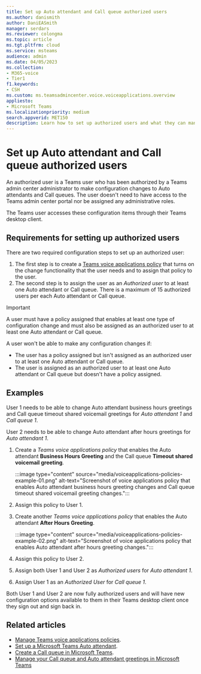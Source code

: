 ```yaml
---
title: Set up Auto attendant and Call queue authorized users
ms.author: danismith
author: DaniEASmith
manager: serdars
ms.reviewer: colongma
ms.topic: article
ms.tgt.pltfrm: cloud
ms.service: msteams
audience: admin
ms.date: 04/05/2023
ms.collection: 
- M365-voice
- Tier1
f1.keywords:
- CSH
ms.custom: ms.teamsadmincenter.voice.voiceapplications.overview
appliesto: 
- Microsoft Teams
ms.localizationpriority: medium
search.appverid: MET150
description: Learn how to set up authorized users and what they can manage for Auto attendants and Call queues.
---
```


# Set up Auto attendant and Call queue authorized users

An authorized user is a Teams user who has been authorized by a Teams admin center administrator to make configuration changes to Auto attendants and Call queues. The user doesn't need to have access to the Teams admin center portal nor be assigned any administrative roles.

The Teams user accesses these configuration items through their Teams desktop client.

## Requirements for setting up authorized users

There are two required configuration steps to set up an authorized user:

1. The first step is to create a [Teams voice applications policy](manage-voice-applications-policies.md) that turns on the change functionality that the user needs and to assign that policy to the user.
1. The second step is to assign the user as an *Authorized user* to at least one Auto attendant or Call queue. There is a maximum of 15 authorized users per each Auto attendant or Call queue.

> [!IMPORTANT]
> A user must have a policy assigned that enables at least one type of configuration change and must also be assigned as an authorized user to at least one Auto attendant or Call queue.
>
> A user won't be able to make any configuration changes if:
>
> - The user has a policy assigned but isn't assigned as an authorized user to at least one Auto attendant or Call queue.
> - The user is assigned as an authorized user to at least one Auto attendant or Call queue but doesn't have a policy assigned.

## Examples

User 1 needs to be able to change Auto attendant business hours greetings and Call queue timeout shared voicemail greetings for *Auto attendant 1* and *Call queue 1*.

User 2 needs to be able to change Auto attendant after hours greetings for *Auto attendant 1*.

1. Create a *Teams voice applications policy* that enables the Auto attendant **Business Hours Greeting** and the Call queue **Timeout shared voicemail greeting**.

    :::image type="content" source="media/voiceapplications-policies-example-01.png" alt-text="Screenshot of voice applications policy that enables Auto attendant business hours greeting changes and Call queue timeout shared voicemail greeting changes.":::

1. Assign this policy to User 1.
1. Create another *Teams voice applications policy* that enables the Auto attendant **After Hours Greeting**.

    :::image type="content" source="media/voiceapplications-policies-example-02.png" alt-text="Screenshot of voice applications policy that enables Auto attendant after hours greeting changes.":::

1. Assign this policy to User 2.
1. Assign both User 1 and User 2 as *Authorized users* for *Auto attendant 1*.
1. Assign User 1 as an *Authorized User* for *Call queue 1*.

Both User 1 and User 2 are now fully authorized users and will have new configuration options available to them in their Teams desktop client once they sign out and sign back in.

## Related articles

- [Manage Teams voice applications policies](manage-voice-applications-policies.md).
- [Set up a Microsoft Teams Auto attendant](create-a-phone-system-auto-attendant.md).
- [Create a Call queue in Microsoft Teams](create-a-phone-system-call-queue.md).
- [Manage your Call queue and Auto attendant greetings in Microsoft Teams](https://support.microsoft.com/office/manage-your-call-queue-and-auto-attendant-greetings-in-microsoft-teams-52c741c6-8577-4faf-aa5a-c7853e0ab8f8)

